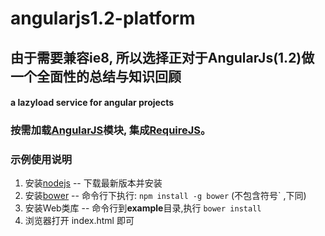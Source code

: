 # angularjs1.2-platform

## **由于需要兼容ie8, 所以选择正对于AngularJs(1.2)做一个全面性的总结与知识回顾**

#### a lazyload service for angular projects
### 按需加载[AngularJS](http://angularjs.org)模块, 集成[RequireJS](http://requirejs.org/‎)。

### 示例使用说明

1. 安装[nodejs](http://nodejs.org) -- 下载最新版本并安装
2. 安装[bower](https://github.com/bower/bower) -- 命令行下执行: `npm install -g bower`  (不包含符号` ,下同)
3. 安装Web类库 --  命令行到**example**目录,执行 `bower install`
4. 浏览器打开 index.html 即可


